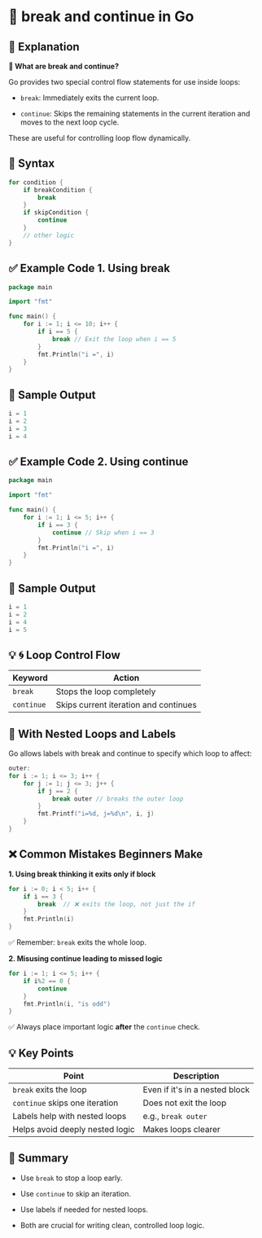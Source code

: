 # 🔁  break and continue in Go

## 📘 Explanation

**📌 What are break and continue?**

Go provides two special control flow statements for use inside loops:

- `break`: Immediately exits the current loop.

- `continue`: Skips the remaining statements in the current iteration and moves to the next loop cycle.

These are useful for controlling loop flow dynamically.

## 🧱 Syntax

```go
for condition {
    if breakCondition {
        break
    }
    if skipCondition {
        continue
    }
    // other logic
}

```

## ✅ Example Code 1. Using break

```go
package main

import "fmt"

func main() {
    for i := 1; i <= 10; i++ {
        if i == 5 {
            break // Exit the loop when i == 5
        }
        fmt.Println("i =", i)
    }
}

```

## 🧪 Sample Output

```go
i = 1
i = 2
i = 3
i = 4

```

## ✅ Example Code 2. Using continue

```go
package main

import "fmt"

func main() {
    for i := 1; i <= 5; i++ {
        if i == 3 {
            continue // Skip when i == 3
        }
        fmt.Println("i =", i)
    }
}

```

## 🧪 Sample Output

```go
i = 1
i = 2
i = 4
i = 5

```
## 💡 🌀 Loop Control Flow

| Keyword    | Action                                |
| ---------- | ------------------------------------- |
| `break`    | Stops the loop completely             |
| `continue` | Skips current iteration and continues |


## 🔁 With Nested Loops and Labels
Go allows labels with break and continue to specify which loop to affect:

```go
outer:
for i := 1; i <= 3; i++ {
    for j := 1; j <= 3; j++ {
        if j == 2 {
            break outer // breaks the outer loop
        }
        fmt.Printf("i=%d, j=%d\n", i, j)
    }
}

```
## ❌ Common Mistakes Beginners Make

**1. Using break thinking it exits only if block**

```go
for i := 0; i < 5; i++ {
    if i == 3 {
        break  // ❌ exits the loop, not just the if
    }
    fmt.Println(i)
}

```
✅ Remember: `break` exits the whole loop.

**2. Misusing continue leading to missed logic**

```go
for i := 1; i <= 5; i++ {
    if i%2 == 0 {
        continue
    }
    fmt.Println(i, "is odd")
}

```
✅ Always place important logic **after** the `continue` check.

## 💡 Key Points

| Point                           | Description                    |
| ------------------------------- | ------------------------------ |
| `break` exits the loop          | Even if it's in a nested block |
| `continue` skips one iteration  | Does not exit the loop         |
| Labels help with nested loops   | e.g., `break outer`            |
| Helps avoid deeply nested logic | Makes loops clearer            |


## 🧠 Summary

- Use `break` to stop a loop early.

- Use `continue` to skip an iteration.

- Use labels if needed for nested loops.

- Both are crucial for writing clean, controlled loop logic.

